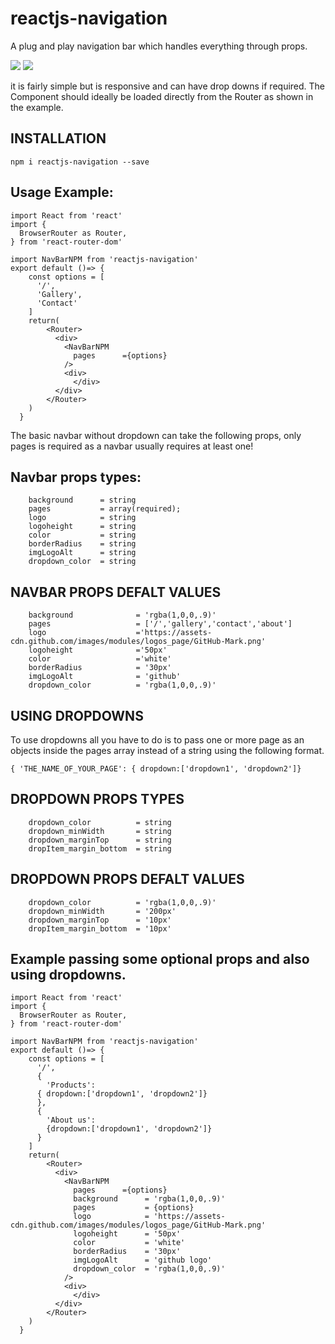 # reactjs-navigation
A plug and play navigation bar which handles everything through props.

![](https://d2mxuefqeaa7sj.cloudfront.net/s_86591FB794132C7BE9E767197E3584B3C5567A5820418BAE9F8C3775ABA9569E_1525625035893_Screen+Shot+2018-05-06+at+18.42.44.png)
![](https://d2mxuefqeaa7sj.cloudfront.net/s_86591FB794132C7BE9E767197E3584B3C5567A5820418BAE9F8C3775ABA9569E_1525625035903_Screen+Shot+2018-05-06+at+18.43.00.png)



it is fairly simple but is responsive and can have drop downs if required.
The Component should ideally be loaded directly from the Router as shown in the example.

## INSTALLATION
    npm i reactjs-navigation --save

## Usage Example:

    import React from 'react'
    import {
      BrowserRouter as Router,
    } from 'react-router-dom'
    
    import NavBarNPM from 'reactjs-navigation'
    export default ()=> {
        const options = [
          '/',
          'Gallery',
          'Contact'
        ]
        return(
            <Router>
              <div>
                <NavBarNPM 
                  pages      ={options}
                />
                <div>
                  </div>
              </div>
            </Router>
        )
      }
    

The basic navbar without dropdown  can take the following props, only pages is required as a navbar usually requires at least one!


## Navbar props types:


    
        background      = string
        pages           = array(required);
        logo            = string
        logoheight      = string
        color           = string
        borderRadius    = string
        imgLogoAlt      = string
        dropdown_color  = string


## NAVBAR PROPS DEFALT VALUES


        background              = 'rgba(1,0,0,.9)'
        pages                   = ['/','gallery','contact','about']
        logo                    ='https://assets-cdn.github.com/images/modules/logos_page/GitHub-Mark.png'
        logoheight              ='50px'
        color                   ='white'
        borderRadius            = '30px'
        imgLogoAlt              = 'github'
        dropdown_color          = 'rgba(1,0,0,.9)'


## USING DROPDOWNS

To use dropdowns all you have to do is to pass one or more page as an objects inside the pages array instead of a string using the following format.


    { 'THE_NAME_OF_YOUR_PAGE': { dropdown:['dropdown1', 'dropdown2']}


## DROPDOWN PROPS TYPES
        dropdown_color          = string
        dropdown_minWidth       = string
        dropdown_marginTop      = string
        dropItem_margin_bottom  = string


## DROPDOWN PROPS DEFALT VALUES
        dropdown_color          = 'rgba(1,0,0,.9)'
        dropdown_minWidth       = '200px'
        dropdown_marginTop      = '10px'
        dropItem_margin_bottom  = '10px'

## Example passing some optional props and also using dropdowns.


    import React from 'react'
    import {
      BrowserRouter as Router,
    } from 'react-router-dom'
    
    import NavBarNPM from 'reactjs-navigation'
    export default ()=> {
        const options = [
          '/',
          {
            'Products':
          { dropdown:['dropdown1', 'dropdown2']}
          },
          {
            'About us':
            {dropdown:['dropdown1', 'dropdown2']}
          }
        ]
        return(
            <Router>
              <div>
                <NavBarNPM 
                  pages      ={options}     
                  background      = 'rgba(1,0,0,.9)'
                  pages           = {options}
                  logo            = 'https://assets-cdn.github.com/images/modules/logos_page/GitHub-Mark.png'
                  logoheight      = '50px'
                  color           = 'white'
                  borderRadius    = '30px'
                  imgLogoAlt      = 'github logo'
                  dropdown_color  = 'rgba(1,0,0,.9)'
                />
                <div>
                  </div>
              </div>
            </Router>
        )
      }

